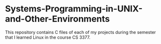 # Systems-Programming-in-UNIX-and-Other-Environments
This repository contains C files of each of my projects during the semester that I learned Linux in the course CS 3377.
